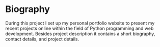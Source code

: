 # Biography

During this project I set up my personal portfolio website to present my recent projects online within the field of Python programming and web development. Besides project description it contains a short biography, contact details, and project details. 